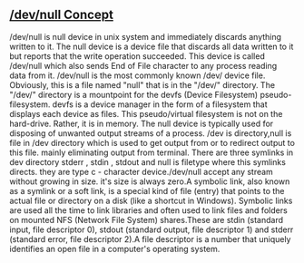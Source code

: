 ## [/dev/null Concept](https://prayuja-teli.github.io/Blog/filesystem)     

/dev/null is null device in unix system  and immediately discards anything written to it.
The null device is a device file that discards all data written to it but reports that the write operation succeeded. 
This device is called /dev/null which also sends End of File character to any process reading data from it.
/dev/null is the most commonly known /dev/ device file. 
Obviously, this is a file named "null" that is in the "/dev/" directory.
The "/dev/" directory is a mountpoint for the devfs (Device Filesystem) pseudo-filesystem.
devfs is a device manager in the form of a filesystem that displays each device as files. 
This pseudo/virtual filesystem is not on the hard-drive. Rather, it is in memory.
The null device is typically used for disposing of unwanted output streams of a process.
/dev is directory,null is file in /dev directory which is used to get output from or to redirect output to this file.
mainly eliminating output from terminal.
There are three symlinks in dev directory stderr , stdin , stdout and null is filetype where this symlinks directs.
they are type c - character device./dev/null accept any stream without growing in size. 
it's size is always zero.A symbolic link, also known as a symlink or a soft link, is a special kind of file (entry) that points
to the actual file or directory on a disk (like a shortcut in Windows). 
Symbolic links are used all the time to link libraries and often used to link files and folders on mounted NFS 
(Network File System) shares.These are stdin (standard input, file descriptor 0), stdout (standard output, file descriptor 1) 
and stderr (standard error, file descriptor 2).A file descriptor is a number that uniquely identifies an open file in a 
computer's operating system.







